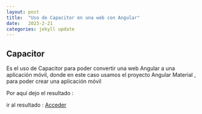 ```yaml
---
layout: post
title:  "Uso de Capacitor en una web con Angular"
date:   2023-2-21
categories: jekyll update
---
```



## Capacitor 

Es el uso de Capacitor para poder convertir una web Angular a una aplicación móvil, donde en este caso usamos el proyecto Angular Material , para poder crear una aplicación móvil


Por aquí dejo el resultado :


ir al resultado : <a href="https://github.com/TripleYei/angular_capacitor"> Acceder</a>
